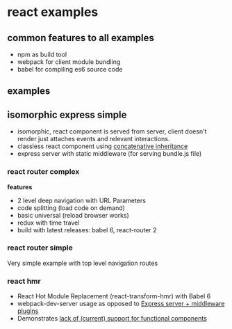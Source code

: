 # react examples

## common features to all examples
- npm as build tool
- webpack for client module bundling
- babel for compiling es6 source code


## examples


## isomorphic express simple  
- isomorphic, react component is served from server, client doesn't render just
attaches events and relevant interactions.
- classless react component using [concatenative inheritance](https://medium.com/javascript-scene/common-misconceptions-about-inheritance-in-javascript-d5d9bab29b0a#.xe2z15u1d)
- express server with static middleware (for serving bundle.js file)


### react router complex  
**features**  
- 2 level deep navigation with URL Parameters
- code splitting (load code on demand)
- basic universal (reload browser works)
- redux with time travel
- build with latest releases: babel 6, react-router 2


### react router simple  
Very simple example with top level navigation routes


### react hmr  
- React Hot Module Replacement (react-transform-hmr) with Babel 6
- webpack-dev-server usage as opposed to [Express server + middleware plugins](https://github.com/gaearon/react-transform-boilerplate)
- Demonstrates [lack of (current) support for functional components](https://github.com/gaearon/react-transform-hmr/issues/6)
